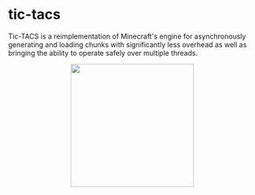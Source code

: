 # tic-tacs

Tic-TACS is a reimplementation of Minecraft's engine for asynchronously generating and loading chunks with significantly less overhead as well as bringing the ability to operate safely over multiple threads. 


<p align="center">
  <img src="https://i.imgur.com/CyA190s.png" width="250" />
</p>
